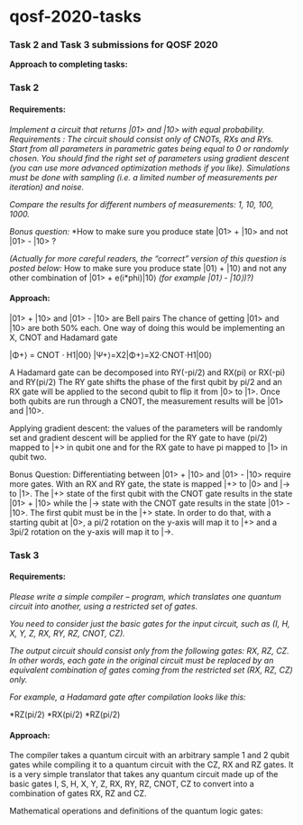 # qosf-2020-tasks

### Task 2 and Task 3 submissions for QOSF 2020

**Approach to completing tasks:** 

### Task 2 

#### Requirements: 

*Implement a circuit that returns |01> and |10> with equal probability.
Requirements :
The circuit should consist only of CNOTs, RXs and RYs. 
Start from all parameters in parametric gates being equal to 0 or randomly chosen. 
You should find the right set of parameters using gradient descent (you can use more advanced optimization methods if you like). 
Simulations must be done with sampling (i.e. a limited number of measurements per iteration) and noise.*

*Compare the results for different numbers of measurements: 1, 10, 100, 1000.*

*Bonus question:*
*How to make sure you produce state |01> + |10> and not |01> - |10> ?

*(Actually for more careful readers, the “correct” version of this question is posted below:*
How to make sure you produce state  |01⟩  +  |10⟩  and not any other combination of |01> + e(i*phi)|10⟩ *(for example |01⟩  -  |10⟩)?)*

#### Approach: 

|01> + |10> and |01> - |10> are Bell pairs 
The chance of getting |01> and |10> are both 50% each. 
One way of doing this would be implementing an X, CNOT and Hadamard gate

|Φ+⟩ = CNOT ⋅ H1|00⟩ 
|Ψ+⟩=X2|Φ+⟩=X2⋅CNOT⋅H1|00⟩

A Hadamard gate can be decomposed into RY(-pi/2) and RX(pi) or RX(-pi) and RY(pi/2)
The RY gate shifts the phase of the first qubit by pi/2 and an RX gate will be applied to the second qubit to flip it from |0> to |1>. Once both qubits are run through a CNOT, the measurement results will be |01> and |10>. 

Applying gradient descent: the values of the parameters will be randomly set and gradient descent will be applied for the RY gate to have (pi/2) mapped to |+> in qubit one and for the RX gate to have pi mapped to |1> in qubit two. 

Bonus Question: 
Differentiating between |01> + |10> and |01> - |10>  require more gates. With an RX and RY gate, the state is mapped |+> to |0> and |-> to |1>. The |+> state of the first qubit with the CNOT gate results in the state |01> + |10>  while the |-> state with the CNOT gate results in the state |01> - |10>. The first qubit must be in the |+> state. In order to do that, with a starting qubit at |0>, a pi/2 rotation on the y-axis will map it to |+> and a 3pi/2 rotation on the y-axis will map it to |->. 

### Task 3

#### Requirements: 

*Please write a simple compiler – program, which translates one quantum circuit into another, using a restricted set of gates.*

*You need to consider just the basic gates for the input circuit, such as (I, H, X, Y, Z, RX, RY, RZ, CNOT, CZ).*

*The output circuit should consist only from the following gates: RX, RZ, CZ. In other words, each gate in the original circuit must be* *replaced by an equivalent combination of gates coming from the restricted set (RX, RZ, CZ) only.*

*For example, a Hadamard gate after compilation looks like this:*

*RZ(pi/2)
*RX(pi/2)
*RZ(pi/2)

#### Approach: 

The compiler takes a quantum circuit with an arbitrary sample 1 and 2 qubit gates while compiling it to a quantum circuit with the CZ, RX and RZ gates. 
It is a very simple translator that takes any quantum circuit made up of the basic gates I, S, H, X, Y, Z, RX, RY, RZ, CNOT, CZ to convert into a combination of gates RX, RZ and CZ.

Mathematical operations and definitions of the quantum logic gates:




